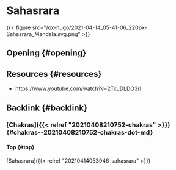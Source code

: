 # Sahasrara


{{< figure src="/ox-hugo/2021-04-14_05-41-06_220px-Sahasrara_Mandala.svg.png" >}}


## Opening {#opening}


## Resources {#resources}

-   <https://www.youtube.com/watch?v=2TxJDLDO3rI>


## Backlink {#backlink}


### [Chakras]({{< relref "20210408210752-chakras" >}}) {#chakras--20210408210752-chakras-dot-md}


#### Top {#top}

[Sahasrara]({{< relref "20210414053946-sahasrara" >}})

